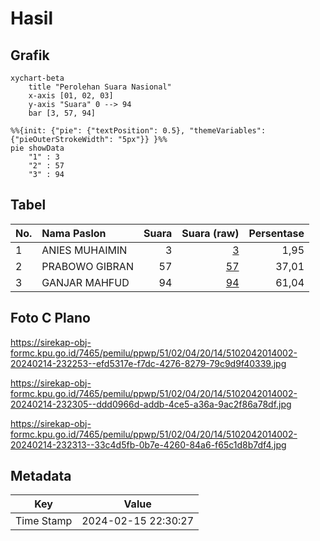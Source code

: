 # Hasil

## Grafik

```mermaid
xychart-beta
    title "Perolehan Suara Nasional"
    x-axis [01, 02, 03]
    y-axis "Suara" 0 --> 94
    bar [3, 57, 94]
```

```mermaid
%%{init: {"pie": {"textPosition": 0.5}, "themeVariables": {"pieOuterStrokeWidth": "5px"}} }%%
pie showData
    "1" : 3
    "2" : 57
    "3" : 94
```

## Tabel

| No. | Nama Paslon    | Suara | Suara (raw) | Persentase |
|:--- |:-------------- | -----:| -----------:| ----------:|
| 1   | ANIES MUHAIMIN | 3     | [3][p-1]    | 1,95       |
| 2   | PRABOWO GIBRAN | 57    | [57][p-2]   | 37,01      |
| 3   | GANJAR MAHFUD  | 94    | [94][p-3]   | 61,04      |


[p-1]: https://github.com/gigit-pemilu/pemilu-2024/blob/main/pilpres/hitung-suara/sub/51-bali/sub/02-tabanan/sub/04-kerambitan/sub/2014-kesiut/sub/002-tps/sub/paslon-1.txt
[p-2]: https://github.com/gigit-pemilu/pemilu-2024/blob/main/pilpres/hitung-suara/sub/51-bali/sub/02-tabanan/sub/04-kerambitan/sub/2014-kesiut/sub/002-tps/sub/paslon-2.txt
[p-3]: https://github.com/gigit-pemilu/pemilu-2024/blob/main/pilpres/hitung-suara/sub/51-bali/sub/02-tabanan/sub/04-kerambitan/sub/2014-kesiut/sub/002-tps/sub/paslon-3.txt

## Foto C Plano

https://sirekap-obj-formc.kpu.go.id/7465/pemilu/ppwp/51/02/04/20/14/5102042014002-20240214-232253--efd5317e-f7dc-4276-8279-79c9d9f40339.jpg

https://sirekap-obj-formc.kpu.go.id/7465/pemilu/ppwp/51/02/04/20/14/5102042014002-20240214-232305--ddd0966d-addb-4ce5-a36a-9ac2f86a78df.jpg

https://sirekap-obj-formc.kpu.go.id/7465/pemilu/ppwp/51/02/04/20/14/5102042014002-20240214-232313--33c4d5fb-0b7e-4260-84a6-f65c1d8b7df4.jpg


## Metadata

| Key        | Value               |
| ---------- | ------------------- |
| Time Stamp | 2024-02-15 22:30:27 |



